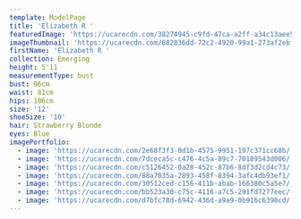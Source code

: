 ```yaml
---
template: ModelPage
title: 'Elizabeth R '
featuredImage: 'https://ucarecdn.com/38274945-c9fd-47ca-a2ff-a34c13aee5f9/'
imageThumbnail: 'https://ucarecdn.com/682836dd-72c2-4920-99a1-273af2ebf750/'
firstName: 'Elizabeth R '
collection: Emerging
height: 5'11
measurementType: bust
bust: 96cm
waist: 81cm
hips: 106cm
size: '12'
shoeSize: '10'
hair: Strawberry Blonde
eyes: Blue
imagePortfolio:
  - image: 'https://ucarecdn.com/2e68f3f3-0d1b-4575-9951-197c371cc68b/'
  - image: 'https://ucarecdn.com/7dceca5c-c476-4c5a-89c7-70189543d006/'
  - image: 'https://ucarecdn.com/c5126452-0a28-452c-87b6-8df3d2cd4c73/'
  - image: 'https://ucarecdn.com/88a7035a-2893-458f-8394-3afc4db93ef1/'
  - image: 'https://ucarecdn.com/30512ced-c156-411b-abab-166380c5a5e7/'
  - image: 'https://ucarecdn.com/bb523a30-c75c-4116-a7c5-291fd7277eec/'
  - image: 'https://ucarecdn.com/d7bfc78d-6942-436d-a9a9-0b916c6398cd/'
---
```


